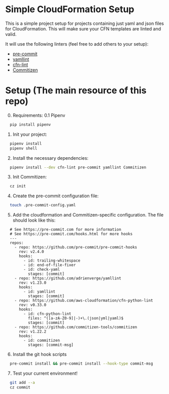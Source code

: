 # Simple CloudFormation Setup

This is a simple project setup for projects containing just yaml and json files for CloudFormation.
This will make sure your CFN templates are linted and valid.

It will use the following linters (feel free to add others to your setup):
- [pre-commit](https://github.com/pre-commit/pre-commit-hooks)
- [yamllint](https://github.com/adrienverge/yamllint)
- [cfn-lint](https://github.com/aws-cloudformation/cfn-python-lint)
- [Commitizen](https://github.com/commitizen-tools/commitizen)

# Setup (The main resource of this repo)

0. Requirements:
  0.1 Pipenv
  ```bash
    pip install pipenv
  ```

1. Init your project:
  ```bash
    pipenv install
    pipenv shell
  ```

2. Install the necessary dependencies:
  ```bash
    pipenv install --dev cfn-lint pre-commit yamllint Commitizen
  ```

3. Init Commitizen:
  ```bash
    cz init
  ```

4. Create the pre-commit configuration file:
  ```bash
    touch .pre-commit-config.yaml
  ```

5. Add the cloudformation and Commitizen-specific configuration. The file should look like this:
  ```
    # See https://pre-commit.com for more information
    # See https://pre-commit.com/hooks.html for more hooks
    ---
    repos:
      - repo: https://github.com/pre-commit/pre-commit-hooks
        rev: v2.4.0
        hooks:
          - id: trailing-whitespace
          - id: end-of-file-fixer
          - id: check-yaml
            stages: [commit]
      - repo: https://github.com/adrienverge/yamllint
        rev: v1.23.0
        hooks:
          - id: yamllint
            stages: [commit]
      - repo: https://github.com/aws-cloudformation/cfn-python-lint
        rev: v0.33.0
        hooks:
          - id: cfn-python-lint
            files: ^([a-zA-Z0-9]|-)+\.(json|yml|yaml)$
            stages: [commit]
      - repo: https://github.com/commitizen-tools/commitizen
        rev: v1.22.2
        hooks:
          - id: commitizen
            stages: [commit-msg]
  ```

6. Install the git hook scripts
  ```bash
    pre-commit install && pre-commit install --hook-type commit-msg
  ```

7. Test your current environment!
  ```bash
    git add --a
    cz commit
  ```
